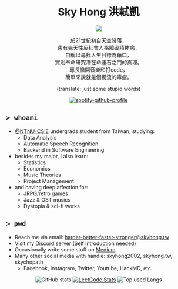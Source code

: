 <h1 align="center">Sky Hong 洪軾凱</h1>

<div align="center">

![](https://komarev.com/ghpvc/?username=skyhong2002&style=flat-square)

於21世紀初自天空降落，  
患有先天性反社會人格障礙精神病，  
自稱以尋找人生目標為藉口，  
實則奉命研究潛在命運石之門的真理。  
專長撇開音樂和打code，  
簡單來說就是個獨流的毒瘤。

(translate: just some stupid words)

[![spotify-github-profile](https://spotify-github-profile.vercel.app/api/view?uid=nq80zcv293n9jzmoref7rlp1a&cover_image=false&theme=default&show_offline=false&background_color=001483&bar_color=53b14f&bar_color_cover=false)](https://stats.fm/skyhong2002/)

<!-- My fav playlist https://open.spotify.com/playlist/23qd3lDD1bNPy35LbUuahz?si=379cd970281547f3 -->
    
</div>


## `> whoami`

- [@NTNU-CSIE](https://github.com/NTNU-CSIE) undergrads student from Taiwan, studying:
    - Data Analysis
    - Automatic Speech Recognition
    - Backend in Software Engineering
- besides my major, I also learn:
    - Statistics
    - Economics
    - Music Theories
    - Project Management
- and having deep affection for: 
    - JRPG/retro games
    - Jazz & OST musics
    - Dystopia & sci-fi works

## `> pwd`

- Reach me via email: harder-better-faster-stronger@skyhong.tw
- Visit my [Discord server](https://discord.gg/9BbYCXaEVd) (Self introduction needed)
- Occasionally write some stuff on [Medium](https://medium.com/@skyhong2002)
- Many other social media with handle: skyhong2002, skyhong.tw, skychopath
    - Facebook, Instagram, Twitter, Youtube, HackMD, etc.

<div align="center">

![GitHub stats](https://github-readme-stats.vercel.app/api?username=skyhong2002&show_icons=true&locale=en)
[![LeetCode Stats](https://leetcard.jacoblin.cool/skyhong2002?theme=light&font=Ubuntu)](https://leetcard.jacoblin.cool/)
![Top used Langs](https://github-readme-stats.vercel.app/api/top-langs/?username=skyhong2002&hide=html&langs_count=10&layout=compact)
    
</div>
